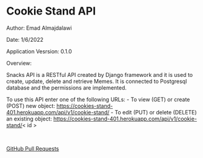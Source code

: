 # Cookie Stand API

Author: Emad Almajdalawi

Date: 1/6/2022

Application Vesrsion: 0.1.0

Overview:

Snacks API is a RESTful API created by Django framework and it is used to create, update, delete and retrieve Memes. It is connected to Postgresql database and the permissions are implemented.

To use this API enter one of the following URLs:
    - To view (GET) or create (POST) new object: https://cookies-stand-401.herokuapp.com/api/v1/cookie-stand/
    - To edit (PUT) or delete (DELETE) an existing object: https://cookies-stand-401.herokuapp.com/api/v1/cookie-stand/< id >

<br>

[GitHub Pull Requests](https://github.com/emad-almajdalawi/cookie-stand-api/pull/1)
